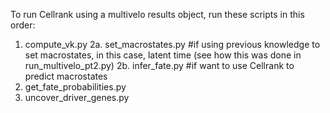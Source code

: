 To run Cellrank using a multivelo results object, run these scripts in this order:
1. compute_vk.py
2a. set_macrostates.py #if using previous knowledge to set macrostates, in this case, latent time (see how this was done in run_multivelo_pt2.py)
2b. infer_fate.py #if want to use Cellrank to predict macrostates
3. get_fate_probabilities.py
4. uncover_driver_genes.py
